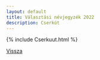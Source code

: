 ```yaml
---
layout: default
title: Választási névjegyzék 2022
description: Cserkút
---
```


{% include Cserkuut.html %}

[Vissza](./)